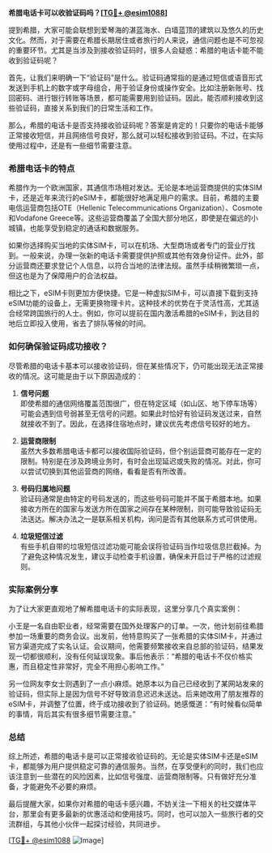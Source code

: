 **希腊电话卡可以收验证码吗？[[TG💪+ @esim1088](https://t.me/s/esim1088)]**

提到希腊，大家可能会联想到爱琴海的湛蓝海水、白墙蓝顶的建筑以及悠久的历史文化。然而，对于需要在希腊长期居住或者旅行的人来说，通信问题也是不可忽视的重要环节。尤其是当涉及到接收验证码时，很多人会疑惑：希腊的电话卡能不能收到验证码呢？

首先，让我们来明确一下“验证码”是什么。验证码通常指的是通过短信或语音形式发送到手机上的数字或字母组合，用于验证身份或操作安全。比如注册新账号、找回密码、进行银行转账等场景，都可能需要用到验证码。因此，能否顺利接收到这些验证码，直接关系到我们的日常生活和工作。

那么，希腊的电话卡是否支持接收验证码呢？答案是肯定的！只要你的电话卡能够正常接收短信，并且网络信号良好，那么就可以轻松接收到验证码。不过，在实际使用过程中，还是有一些细节需要注意。

### 希腊电话卡的特点

希腊作为一个欧洲国家，其通信市场相对发达。无论是本地运营商提供的实体SIM卡，还是近年来流行的eSIM卡，都能很好地满足用户的需求。目前，希腊的主要电信运营商包括OTE（Hellenic Telecommunications Organization）、Cosmote和Vodafone Greece等。这些运营商覆盖了全国大部分地区，即使是在偏远的小城镇，也能享受到稳定的通话和数据服务。

如果你选择购买当地的实体SIM卡，可以在机场、大型商场或者专门的营业厅找到。一般来说，办理一张新的电话卡需要提供护照或其他有效身份证件。此外，部分运营商还要求登记个人信息，以符合当地的法律法规。虽然手续稍微繁琐一点，但这也是为了保障用户的合法权益。

相比之下，eSIM卡则更加方便快捷。它是一种虚拟SIM卡，可以直接下载到支持eSIM功能的设备上，无需更换物理卡片。这种技术的优势在于灵活性高，尤其适合经常跨国旅行的人士。例如，你可以提前在国内激活希腊的eSIM卡，到达目的地后立即投入使用，省去了排队等候的时间。

### 如何确保验证码成功接收？

尽管希腊的电话卡基本可以接收验证码，但在某些情况下，仍可能出现无法正常接收的情况。这可能是由于以下原因造成的：

1. **信号问题**  
   即使希腊的通信网络覆盖范围很广，但在特定区域（如山区、地下停车场等）可能会遇到信号弱甚至无信号的问题。如果此时恰好有验证码发送过来，自然就接收不到了。因此，在选择住宿地点时，建议优先考虑信号较好的地方。

2. **运营商限制**  
   虽然大多数希腊电话卡都可以接收国际验证码，但个别运营商可能存在一定的限制。特别是在涉及跨境业务时，有时会出现延迟或失败的情况。对此，你可以尝试切换到其他运营商的网络，看看是否有所改善。

3. **号码归属地问题**  
   验证码通常是由特定的号码发送的，而这些号码可能并不属于希腊本地。如果接收方所在的国家与发送方所在国家之间存在某种限制，则可能导致验证码无法送达。解决办法之一是联系相关机构，询问是否有其他联系方式可供使用。

4. **垃圾短信过滤**  
   有些手机自带的垃圾短信过滤功能可能会误将验证码当作垃圾信息拦截掉。为了避免这种情况发生，建议手动检查手机设置，确保未开启过于严格的过滤规则。

### 实际案例分享

为了让大家更直观地了解希腊电话卡的实际表现，这里分享几个真实案例：

小王是一名自由职业者，经常需要在国外处理客户的订单。一次，他计划前往希腊参加一场重要的商务会议。出发前，他特意购买了一张希腊的实体SIM卡，并通过官方渠道完成了实名认证。会议期间，他需要频繁接收来自总部的验证码，结果发现一切都很顺利，没有任何延误现象。事后他表示：“希腊的电话卡不仅价格实惠，而且稳定性非常好，完全不用担心影响工作。”

另一位网友李女士则遇到了一点小麻烦。她原本以为自己已经收到了某网站发来的验证码，但实际上是因为信号不好导致消息迟迟未送达。后来她改用了朋友推荐的eSIM卡，并调整了位置，终于成功接收到了验证码。她感慨道：“有时候看似简单的事情，背后其实有很多细节需要注意。”

### 总结

综上所述，希腊的电话卡是可以正常接收验证码的。无论是实体SIM卡还是eSIM卡，都能够为用户提供稳定可靠的通信服务。当然，在享受便利的同时，我们也应该注意到一些潜在的风险因素，比如信号强度、运营商限制等。只有做好充分准备，才能避免不必要的麻烦。

最后提醒大家，如果你对希腊的电话卡感兴趣，不妨关注一下相关的社交媒体平台，那里会有更多最新的优惠活动和使用技巧。同时，也可以加入一些旅行者的交流群组，与其他小伙伴一起探讨经验，共同进步。

[[TG💪+ @esim1088](https://t.me/s/esim1088) ![Image](https://i.postimg.cc/4NQfJmqS/Snipaste-2025-05-13-00-14-12.png)]